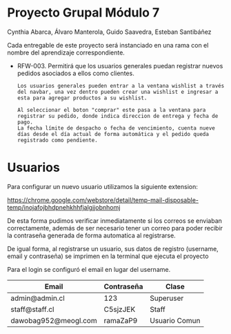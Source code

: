 #  Proyecto Grupal Módulo 7

Cynthia Abarca, Álvaro Manterola, Guido Saavedra, Esteban Santibáñez



Cada entregable de este proyecto será instanciado en una rama con el nombre del aprendizaje correspondiente.

- RFW-003. Permitirá que los usuarios generales puedan registrar nuevos pedidos asociados a ellos como clientes.

      Los usuarios generales pueden entrar a la ventana wishlist a través del navbar, una vez dentro pueden crear una wishlist e ingresar a esta para agregar productos a su wishlist.

      Al seleccionar el boton "comprar" este pasa a la ventana para registrar su pedido, donde indica direccion de entrega y fecha de pago.
      La fecha límite de despacho o fecha de vencimiento, cuenta nueve días desde el día actual de forma automática y el pedido queda registrado como pendiente.
# Usuarios

Para configurar un nuevo usuario utilizamos la siguiente extension:

https://chrome.google.com/webstore/detail/temp-mail-disposable-temp/inojafojbhdpnehkhhfjalgjjobnhomj
 

De esta forma pudimos verificar inmediatamente si los correos se enviaban correctamente, además de ser necesario tener un correo para
poder recibir la contraseña generada de forma automatica al registrarse.

De igual forma, al registrarse un usuario, sus datos de registro (username, email y contraseña) se imprimen en la terminal que ejecuta el proyecto

Para el login se configuró el email en lugar del username.

<table>
    <thead>
          <th>Email</th>
          <th>Contraseña</th>
          <th>Clase</th>
    </thead>
    <tbody>
          <tr>
            <td>admin@admin.cl</td>
            <td>123</td>
            <td>Superuser</td>
          </tr>
          <tr>
            <td>staff@staff.cl</td>
            <td>C5sjzJEK</td>
            <td>Staff</td>
          </tr>
          <tr>
            <td>dawobag952@meogl.com</td>
            <td>ramaZaP9</td>
            <td>Usuario Comun</td>
          </tr>
    </tbody>
</table>
